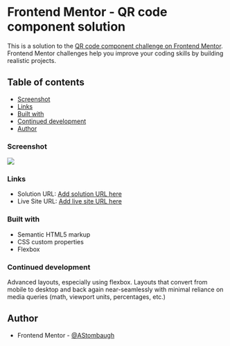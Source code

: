 # Frontend Mentor - QR code component solution

This is a solution to the [QR code component challenge on Frontend Mentor](https://www.frontendmentor.io/challenges/qr-code-component-iux_sIO_H). Frontend Mentor challenges help you improve your coding skills by building realistic projects. 

## Table of contents

- [Screenshot](#screenshot)
- [Links](#links)
- [Built with](#built-with)
- [Continued development](#continued-development)
- [Author](#author)

### Screenshot

![](/screenshot.jpg)

### Links

- Solution URL: [Add solution URL here](https://your-solution-url.com)
- Live Site URL: [Add live site URL here](https://your-live-site-url.com)

### Built with

- Semantic HTML5 markup
- CSS custom properties
- Flexbox

### Continued development

Advanced layouts, especially using flexbox. Layouts that convert from mobile to desktop and back again near-seamlessly with minimal reliance on media queries (math, viewport units, percentages, etc.)


## Author

- Frontend Mentor - [@AStombaugh](https://www.frontendmentor.io/profile/AStombaugh)